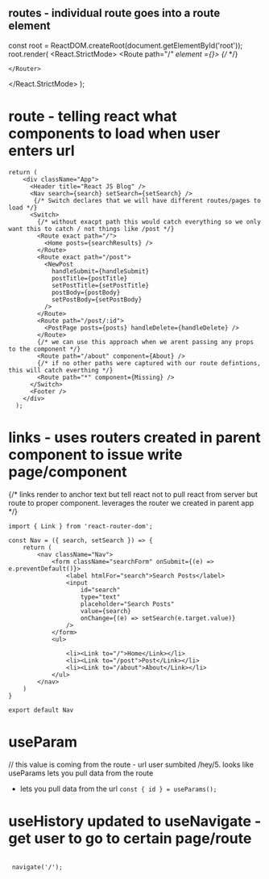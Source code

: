 ## routes - individual route goes into a route element
const root = ReactDOM.createRoot(document.getElementById('root'));
root.render(
  <React.StrictMode>
    <Router>
        <Routes>
          <Route path="/*" element ={<App/>}>
              {/* <App /> */}
          </Route>
        </Routes>
        
    </Router>
   
  </React.StrictMode>
);
# route - telling react what components to load when user enters url
```
return (
    <div className="App">
      <Header title="React JS Blog" />
      <Nav search={search} setSearch={setSearch} />
       {/* Switch declares that we will have different routes/pages to load */}
      <Switch>
        {/* without exacpt path this would catch everything so we only want this to catch / not things like /post */}
        <Route exact path="/">
          <Home posts={searchResults} />
        </Route>
        <Route exact path="/post">
          <NewPost
            handleSubmit={handleSubmit}
            postTitle={postTitle}
            setPostTitle={setPostTitle}
            postBody={postBody}
            setPostBody={setPostBody}
          />
        </Route>
        <Route path="/post/:id">
          <PostPage posts={posts} handleDelete={handleDelete} />
        </Route>
        {/* we can use this approach when we arent passing any props to the component */}
        <Route path="/about" component={About} />
        {/* if no other paths were captured with our route defintions, this will catch everthing */}
        <Route path="*" component={Missing} />
      </Switch>
      <Footer />
    </div>
  );
  ```
# links - uses routers created in parent component to issue write page/component
 {/* links render to anchor text but tell react not to pull react from server but route to proper component. 
                leverages the router we created in parent app */}
```
import { Link } from 'react-router-dom';

const Nav = ({ search, setSearch }) => {
    return (
        <nav className="Nav">
            <form className="searchForm" onSubmit={(e) => e.preventDefault()}>
                <label htmlFor="search">Search Posts</label>
                <input
                    id="search"
                    type="text"
                    placeholder="Search Posts"
                    value={search}
                    onChange={(e) => setSearch(e.target.value)}
                />
            </form>
            <ul>
               
                <li><Link to="/">Home</Link></li>
                <li><Link to="/post">Post</Link></li>
                <li><Link to="/about">About</Link></li>
            </ul>
        </nav>
    )
}

export default Nav
```

# useParam
// this value is coming from the route - url user sumbited /hey/5. looks like useParams lets you pull data from the route
- lets you pull data from the url
    `const { id } = useParams(); `

# useHistory updated to useNavigate - get user to go to certain page/route
```const navigate = useNavigate();

 navigate('/');
 ```